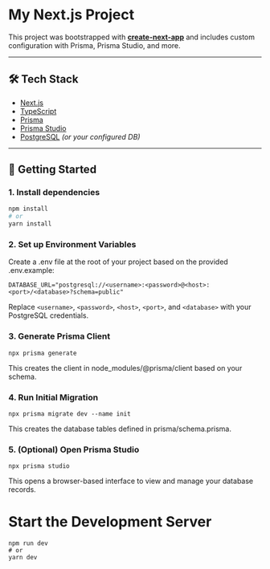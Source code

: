 # My Next.js Project

This project was bootstrapped with [**create-next-app**](https://nextjs.org/docs/app/api-reference/cli/create-next-app) and includes custom configuration with Prisma, Prisma Studio, and more.

---

## 🛠️ Tech Stack

- [Next.js](https://nextjs.org/)
- [TypeScript](https://www.typescriptlang.org/)
- [Prisma](https://www.prisma.io/)
- [Prisma Studio](https://www.prisma.io/studio)
- [PostgreSQL](https://www.postgresql.org/) _(or your configured DB)_

---

## 🚀 Getting Started

### 1. Install dependencies

```bash
npm install
# or
yarn install
```

### 2. Set up Environment Variables

Create a .env file at the root of your project based on the provided .env.example:

```
DATABASE_URL="postgresql://<username>:<password>@<host>:<port>/<database>?schema=public"
```

Replace `<username>`, `<password>`, `<host>`, `<port>`, and `<database>` with your PostgreSQL credentials.

### 3. Generate Prisma Client

```
npx prisma generate
```

This creates the client in node_modules/@prisma/client based on your schema.

### 4. Run Initial Migration

```
npx prisma migrate dev --name init
```

This creates the database tables defined in prisma/schema.prisma.

### 5. (Optional) Open Prisma Studio

```
npx prisma studio
```

This opens a browser-based interface to view and manage your database records.

# Start the Development Server

```
npm run dev
# or
yarn dev
```
